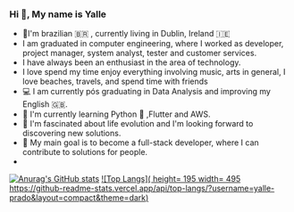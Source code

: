### Hi 👋, My name is Yalle 

<!--
**yalle-prado/yalle-prado** is a ✨ _special_ ✨ repository because its `README.md` (this file) appears on your GitHub profile.
-->
- 🔭I'm brazilian 🇧🇷 , currently living in Dublin, Ireland 🇮🇪
- I am graduated in computer engineering, where I worked as developer, project manager, system analyst, tester and customer services.
- I have always been an enthusiast in the area of technology.
- I love spend my time enjoy everything involving music, arts in general, I love beaches, travels, and spend time with friends
- 💻 I am currently pós graduating in Data Analysis and improving my English 🇬🇧.
- 🌱 I'm currently learning Python 🐍 ,Flutter and AWS.
- 💚 I'm fascinated about life evolution and I'm looking forward to discovering new solutions.
- 🎯 My main goal is to become a full-stack developer, where I can contribute to solutions for people.
- 


[![Anurag's GitHub stats](https://github-readme-stats.vercel.app/api?username=yalle-prado&theme=dark&show_icons=true)](https://github.com/yalle-prado/github-readme-stats)    [![Top Langs]( height= 195 width= 495 https://github-readme-stats.vercel.app/api/top-langs/?username=yalle-prado&layout=compact&theme=dark)](https://github.com/yalle-prado/github-readme-stats)


 
